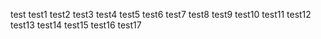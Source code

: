  test
 test1
 test2
 test3
test4
 test5
 test6
 test7
 test8
 test9
 test10
 test11
 test12
 test13
 test14
 test15
 test16
 test17
